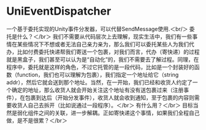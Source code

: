 # UniEventDispatcher
一个基于委托实现的Unity事件分发器，可以代替SendMessage使用.＜br/＞
委托是什么？＜/br＞
我们不需要从代码层次上去理解，现实生活中，我们有一些事情在某些情况下不想或者无法自己亲力亲为，那么我们可以委托某些人为我们代办，比如付费委托快递帮我们寄送一个包裹，对我们而言，代办（寄快递）的过程就是黑盒子，我们甚至可以认为是“自动化”的，我们不需要去了解过程。同理，在程序中，委托就是这样的角色，不过它托管的是一段代码，比如是一个封装好的函数（function，我们也可以理解为包裹），我们指定一个地址给它（string addr），然后它就会送到那个地址。当然，在一开始，我们已经和收货人约定了一个确定的地址，那么收货人就会开始关注这个地址有没有送包裹过来（注册事件），在包裹到达后（开始分发事件），收货人就会收到通知，至于包裹的内容则需要收货人自己去拆开（比如说通过一段程序）。＜/br＞
有什么用？＜/br＞
目标当然是弱化组件之间的关联，进一步解耦。正如寄快递这个事情，如果我们全程自己做，是不是很累？＜/br＞
